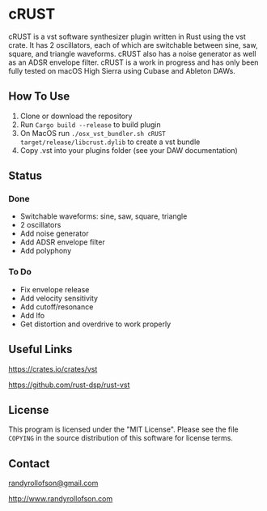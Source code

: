 # cRUST

cRUST is a vst software synthesizer plugin written in Rust using the vst crate.
It has 2 oscillators, each of which are switchable between sine, saw, square, and triangle waveforms.
cRUST also has a noise generator as well as an ADSR envelope filter. cRUST is a work in progress and
has only been fully tested on macOS High Sierra using Cubase and Ableton DAWs.

## How To Use
1. Clone or download the repository
2. Run `Cargo build --release` to build plugin
3. On MacOS run `./osx_vst_bundler.sh cRUST target/release/libcrust.dylib` to create a vst bundle
4. Copy .vst into your plugins folder (see your DAW documentation)

## Status
### Done
* Switchable waveforms: sine, saw, square, triangle
* 2 oscillators
* Add noise generator
* Add ADSR envelope filter
* Add polyphony

### To Do
* Fix envelope release
* Add velocity sensitivity
* Add cutoff/resonance
* Add lfo
* Get distortion and overdrive to work properly

## Useful Links
https://crates.io/crates/vst

https://github.com/rust-dsp/rust-vst

## License
This program is licensed under the "MIT License". Please see the file `COPYING` in the source distribution of this software for license terms.

## Contact
randyrollofson@gmail.com

http://www.randyrollofson.com
